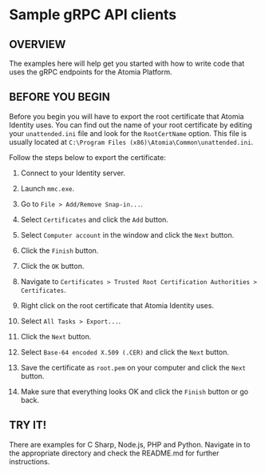 Sample gRPC API clients
=======================

OVERVIEW
--------

The examples here will help get you started with how to write code that uses the gRPC endpoints for the Atomia Platform.

BEFORE YOU BEGIN
----------------

Before you begin you will have to export the root certificate that Atomia Identity uses. You can find out the name of your root certificate by editing your `unattended.ini` file and look for the `RootCertName` option. This file is usually located at `C:\Program Files (x86)\Atomia\Common\unattended.ini`.

Follow the steps below to export the certificate:
1. Connect to your Identity server.

2. Launch `mmc.exe`.

3. Go to `File > Add/Remove Snap-in...`.

4. Select `Certificates` and click the `Add` button.

5. Select `Computer account` in the window and click the `Next` button.

6. Click the `Finish` button.

7. Click the `OK` button.

8. Navigate to `Certificates > Trusted Root Certification Authorities > Certificates`.

9. Right click on the root certificate that Atomia Identity uses.

10. Select `All Tasks > Export...`.

11. Click the `Next` button.

12. Select `Base-64 encoded X.509 (.CER)` and click the `Next` button.

13. Save the certificate as `root.pem` on your computer and click the `Next` button.

14. Make sure that everything looks OK and click the `Finish` button or go back.


TRY IT!
-------

There are examples for C Sharp, Node.js, PHP and Python. Navigate in to the appropriate directory and check the README.md for further instructions.

